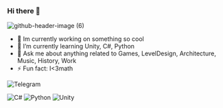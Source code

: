 ### Hi there 👋

![github-header-image (6)](https://github.com/MrPaganiniFeeD/MrPaganiniFeeD/assets/75575566/af11ceea-cb17-4212-989e-3f6387eed76f)

- 🔭 Im currently working on something so cool
- 🌱 I’m currently learning Unity, C#, Python
- 💬 Ask me about anything related to Games, LevelDesign, Architecture, Music, History, Work
- ⚡ Fun fact: I<3math


![Telegram](https://img.shields.io/badge/Telegram-2CA5E0?style=for-the-badge&logo=telegram&logoColor=white)

![C#](https://img.shields.io/badge/c%23-%23239120.svg?style=for-the-badge&logo=c-sharp&logoColor=white) 
![Python](https://img.shields.io/badge/python-3670A0?style=for-the-badge&logo=python&logoColor=ffdd54)
![Unity](https://img.shields.io/badge/unity-%23000000.svg?style=for-the-badge&logo=unity&logoColor=white)

